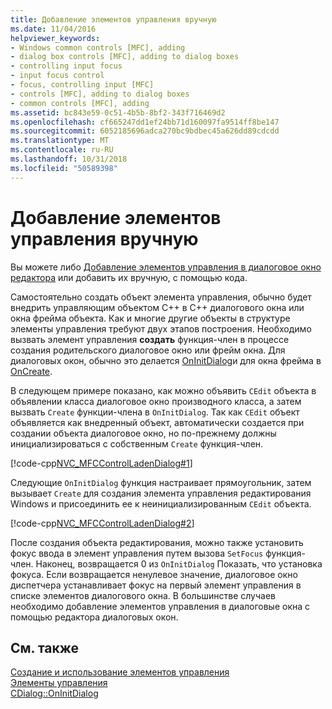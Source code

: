 ```yaml
---
title: Добавление элементов управления вручную
ms.date: 11/04/2016
helpviewer_keywords:
- Windows common controls [MFC], adding
- dialog box controls [MFC], adding to dialog boxes
- controlling input focus
- input focus control
- focus, controlling input [MFC]
- controls [MFC], adding to dialog boxes
- common controls [MFC], adding
ms.assetid: bc843e59-0c51-4b5b-8bf2-343f716469d2
ms.openlocfilehash: cf665247dd1ef24bb71d160097fa9514ff8be147
ms.sourcegitcommit: 6052185696adca270bc9bdbec45a626dd89cdcdd
ms.translationtype: MT
ms.contentlocale: ru-RU
ms.lasthandoff: 10/31/2018
ms.locfileid: "50589398"
---
```

# <a name="adding-controls-by-hand"></a>Добавление элементов управления вручную

Вы можете либо [Добавление элементов управления в диалоговое окно редактора](../mfc/using-the-dialog-editor-to-add-controls.md) или добавить их вручную, с помощью кода.

Самостоятельно создать объект элемента управления, обычно будет внедрить управляющим объектом C++ в C++ диалогового окна или окна фрейма объекта. Как и многие другие объекты в структуре элементы управления требуют двух этапов построения. Необходимо вызвать элемент управления **создать** функция-член в процессе создания родительского диалоговое окно или фрейм окна. Для диалоговых окон, обычно это делается [OnInitDialog](../mfc/reference/cdialog-class.md#oninitdialog)и для окна фрейма в [OnCreate](../mfc/reference/cwnd-class.md#oncreate).

В следующем примере показано, как можно объявить `CEdit` объекта в объявлении класса диалоговое окно производного класса, а затем вызвать `Create` функции-члена в `OnInitDialog`. Так как `CEdit` объект объявляется как внедренный объект, автоматически создается при создании объекта диалоговое окно, но по-прежнему должны инициализироваться с собственным `Create` функция-член.

[!code-cpp[NVC_MFCControlLadenDialog#1](../mfc/codesnippet/cpp/adding-controls-by-hand_1.h)]

Следующие `OnInitDialog` функция настраивает прямоугольник, затем вызывает `Create` для создания элемента управления редактирования Windows и присоединить ее к неинициализированным `CEdit` объекта.

[!code-cpp[NVC_MFCControlLadenDialog#2](../mfc/codesnippet/cpp/adding-controls-by-hand_2.cpp)]

После создания объекта редактирования, можно также установить фокус ввода в элемент управления путем вызова `SetFocus` функция-член. Наконец, возвращается 0 из `OnInitDialog` Показать, что установка фокуса. Если возвращается ненулевое значение, диалоговое окно диспетчера устанавливает фокус на первый элемент управления в списке элементов диалогового окна. В большинстве случаев необходимо добавление элементов управления в диалоговые окна с помощью редактора диалоговых окон.

## <a name="see-also"></a>См. также

[Создание и использование элементов управления](../mfc/making-and-using-controls.md)<br/>
[Элементы управления](../mfc/controls-mfc.md)<br/>
[CDialog::OnInitDialog](../mfc/reference/cdialog-class.md#oninitdialog)

